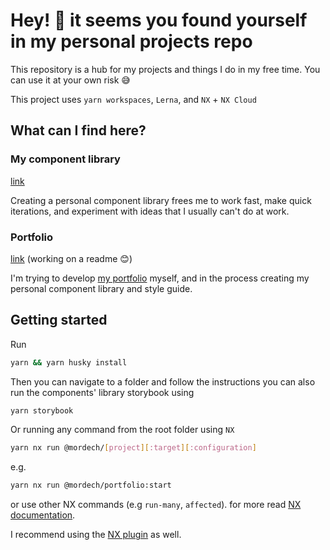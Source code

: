 # Hey! 👋 it seems you found yourself in my personal projects repo

This repository is a hub for my projects and things I do in my free time. You can use it at your own risk 😅

This project uses `yarn workspaces`, `Lerna`, and `NX` + `NX Cloud`

## What can I find here?

### My component library

[link](/packages/shared-components/)

Creating a personal component library frees me to work fast, make quick iterations, and experiment with ideas that I usually can't do at work.

### Portfolio

[link](/apps/portfolio/) (working on a readme 😊)

I'm trying to develop [my portfolio](https://elad.mizrahi.cc) myself, and in the process creating my personal component library and style guide.

## Getting started

Run

```bash
yarn && yarn husky install
```

Then you can navigate to a folder and follow the instructions you can also run the components' library storybook using

```bash
yarn storybook
```

Or running any command from the root folder using `NX`

```bash
yarn nx run @mordech/[project][:target][:configuration]
```

e.g.

```bash
yarn nx run @mordech/portfolio:start
```

or use other NX commands (e.g `run-many`, `affected`). for more read [NX documentation](https://nx.dev/reference/commands#nx-cli-commands).

I recommend using the [NX plugin](https://nx.dev/core-features/integrate-with-editors) as well.
